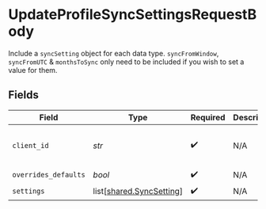 # UpdateProfileSyncSettingsRequestBody

Include a `syncSetting` object for each data type.
`syncFromWindow`, `syncFromUTC` & `monthsToSync` only need to be included if you wish to set a value for them.


## Fields

| Field                                                          | Type                                                           | Required                                                       | Description                                                    | Example                                                        |
| -------------------------------------------------------------- | -------------------------------------------------------------- | -------------------------------------------------------------- | -------------------------------------------------------------- | -------------------------------------------------------------- |
| `client_id`                                                    | *str*                                                          | :heavy_check_mark:                                             | N/A                                                            | 367f7975-267b-439b-90c6-a6040ee680f3                           |
| `overrides_defaults`                                           | *bool*                                                         | :heavy_check_mark:                                             | N/A                                                            |                                                                |
| `settings`                                                     | list[[shared.SyncSetting](../../models/shared/syncsetting.md)] | :heavy_check_mark:                                             | N/A                                                            |                                                                |